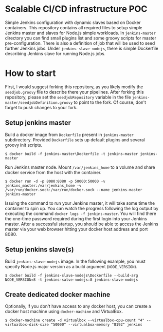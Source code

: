 # Scalable CI/CD infrastructure POC

Simple Jenkins configuration with dynamic slaves based on Docker containers. This repository contains all required files to setup simple Jenkins master and slaves for Node.js simple workloads. In `jenkins-master` directory you can find small plugins list and some groovy scripts for master pre-configuration. There is also a definition of job that will be used to seed further Jenkins jobs. Under `jenkins-slave-nodejs`, there is simple Dockerfile describing Jenkins slave for running Node.js jobs.

# How to start

First, I would suggest forking this repository, as you likely modify the `seedjob.groovy` file to describe there your pipelines. After forking this repository, please set the `seedjobRepository` variable in the file `jenkins-master/seedjobDefinition.groovy` to point to the fork. Of course, don't forget to push changes to your fork.

## Setup jenkins master

Build a docker image from `Dockerfile` present in `jenkins-master` subdirectory. Provided `Dockerfile` sets up default plugins and several groovy init scripts.

```
$ docker build -f jenkins-master\Dockerfile -t jenkins-master jenkins-master
```

Run Jenkins master node. Mount `/var/jenkins_home` to a volume and share docker service from the host with the container.

```
$ docker run -d -p 8080:8080 -p 50000:50000 -v jenkins_master:/var/jenkins_home -v /var/run/docker.sock:/var/run/docker.sock --name jenkins-master jenkins-master
```

Issuing the command to run your Jenkins master, it will take some time the container to spin up. You can watch the progress following the log output by executing the command `docker logs -f jenkins-master`. You will find there the one-time password required during the first login into your Jenkins master. After a successful startup, you should be able to access the Jenkins master via your web browser hitting your docker host address and port 8080.

## Setup jenkins slave(s)

Build `jenkins-slave-nodejs` image. In the following example, you must specify Node.js major version as a build argument (`NODE_VERSION`).

```
$ docker build -f jenkins-slave-nodejs\Dockerfile --build-arg NODE_VERSION=8 -t jenkins-salve-nodejs:8 jenkins-slave-nodejs
```

## Create dedicated docker machine

Optionally, if you don't have access to any docker host, you can create a docker host machine using `docker-machine` and VirtualBox.

```
$ docker-machine create -d virtualbox --virtualbox-cpu-count "4" --virtualbox-disk-size "50000" --virtualbox-memory "8192" jenkins
```